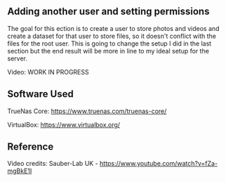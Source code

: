 
## Adding another user and setting permissions
The goal for this ection is to create a user to store photos and videos and create a dataset for that user to store files, so it doesn't conflict with the files for the root user. This is going to change the setup I did in the last section but the end result will be more in line to my ideal setup for the server.


Video: WORK IN PROGRESS



## Software Used
    

TrueNas Core: https://www.truenas.com/truenas-core/

VirtualBox: https://www.virtualbox.org/


## Reference

Video credits: Sauber-Lab UK - https://www.youtube.com/watch?v=fZa-mgBkE1I
